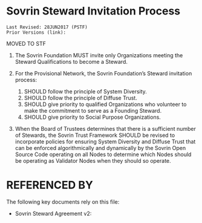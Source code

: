 # Sovrin Steward Invitation Process
```
Last Revised: 28JUN2017 (PSTF)
Prior Versions (link):

```


MOVED TO STF


1. The Sovrin Foundation MUST invite only Organizations meeting the Steward
Qualifications to become a Steward.
2. For the Provisional Network, the Sovrin Foundation’s Steward invitation process:
   1. SHOULD follow the principle of System Diversity.
   2. SHOULD follow the principle of Diffuse Trust.
   3. SHOULD give priority to qualified Organizations who volunteer to make the
commitment to serve as a Founding Steward.
   4. SHOULD give priority to Social Purpose Organizations.

3. When the Board of Trustees determines that there is a sufficient number of Stewards, the Sovrin Trust Framework SHOULD be revised to incorporate policies for ensuring System Diversity and Diffuse Trust that can be enforced algorithmically and dynamically by the Sovrin Open Source Code operating on all Nodes to determine which Nodes should be operating as Validator Nodes when they should so operate.



# REFERENCED BY

The following key documents rely on this file:

* Sovrin Steward Agreement v2: